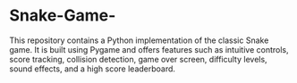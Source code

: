 # Snake-Game-
This repository contains a Python implementation of the classic Snake game. It is built using Pygame and offers features such as intuitive controls, score tracking, collision detection, game over screen, difficulty levels, sound effects, and a high score leaderboard.
